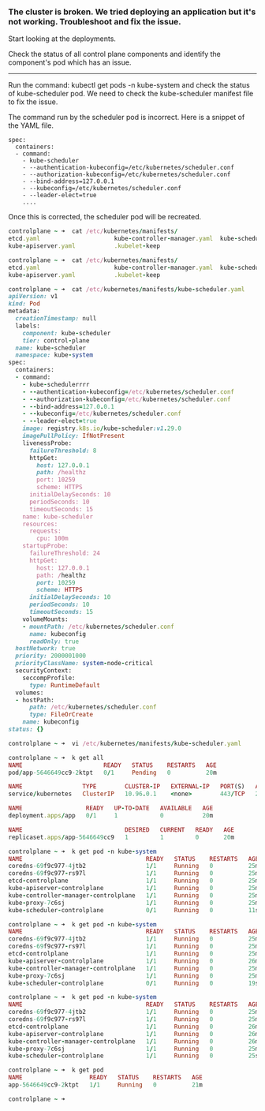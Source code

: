 ### The cluster is broken. We tried deploying an application but it's not working. Troubleshoot and fix the issue.


Start looking at the deployments.

Check the status of all control plane components and identify the component's pod which has an issue.


-------

Run the command: kubectl get pods -n kube-system and check the status of kube-scheduler pod.
We need to check the kube-scheduler manifest file to fix the issue.



The command run by the scheduler pod is incorrect. Here is a snippet of the YAML file.

    spec:
      containers:
      - command:
        - kube-scheduler
        - --authentication-kubeconfig=/etc/kubernetes/scheduler.conf
        - --authorization-kubeconfig=/etc/kubernetes/scheduler.conf
        - --bind-address=127.0.0.1
        - --kubeconfig=/etc/kubernetes/scheduler.conf
        - --leader-elect=true
        ....
Once this is corrected, the scheduler pod will be recreated.


```ruby
controlplane ~ ➜  cat /etc/kubernetes/manifests/
etcd.yaml                     kube-controller-manager.yaml  kube-scheduler.yaml
kube-apiserver.yaml           .kubelet-keep                 

controlplane ~ ➜  cat /etc/kubernetes/manifests/
etcd.yaml                     kube-controller-manager.yaml  kube-scheduler.yaml
kube-apiserver.yaml           .kubelet-keep                 

controlplane ~ ➜  cat /etc/kubernetes/manifests/kube-scheduler.yaml 
apiVersion: v1
kind: Pod
metadata:
  creationTimestamp: null
  labels:
    component: kube-scheduler
    tier: control-plane
  name: kube-scheduler
  namespace: kube-system
spec:
  containers:
  - command:
    - kube-schedulerrrr
    - --authentication-kubeconfig=/etc/kubernetes/scheduler.conf
    - --authorization-kubeconfig=/etc/kubernetes/scheduler.conf
    - --bind-address=127.0.0.1
    - --kubeconfig=/etc/kubernetes/scheduler.conf
    - --leader-elect=true
    image: registry.k8s.io/kube-scheduler:v1.29.0
    imagePullPolicy: IfNotPresent
    livenessProbe:
      failureThreshold: 8
      httpGet:
        host: 127.0.0.1
        path: /healthz
        port: 10259
        scheme: HTTPS
      initialDelaySeconds: 10
      periodSeconds: 10
      timeoutSeconds: 15
    name: kube-scheduler
    resources:
      requests:
        cpu: 100m
    startupProbe:
      failureThreshold: 24
      httpGet:
        host: 127.0.0.1
        path: /healthz
        port: 10259
        scheme: HTTPS
      initialDelaySeconds: 10
      periodSeconds: 10
      timeoutSeconds: 15
    volumeMounts:
    - mountPath: /etc/kubernetes/scheduler.conf
      name: kubeconfig
      readOnly: true
  hostNetwork: true
  priority: 2000001000
  priorityClassName: system-node-critical
  securityContext:
    seccompProfile:
      type: RuntimeDefault
  volumes:
  - hostPath:
      path: /etc/kubernetes/scheduler.conf
      type: FileOrCreate
    name: kubeconfig
status: {}

controlplane ~ ➜  vi /etc/kubernetes/manifests/kube-scheduler.yaml 

controlplane ~ ➜  k get all
NAME                       READY   STATUS    RESTARTS   AGE
pod/app-5646649cc9-2ktpt   0/1     Pending   0          20m

NAME                 TYPE        CLUSTER-IP   EXTERNAL-IP   PORT(S)   AGE
service/kubernetes   ClusterIP   10.96.0.1    <none>        443/TCP   25m

NAME                  READY   UP-TO-DATE   AVAILABLE   AGE
deployment.apps/app   0/1     1            0           20m

NAME                             DESIRED   CURRENT   READY   AGE
replicaset.apps/app-5646649cc9   1         1         0       20m

controlplane ~ ➜  k get pod -n kube-system 
NAME                                   READY   STATUS    RESTARTS   AGE
coredns-69f9c977-4jtb2                 1/1     Running   0          25m
coredns-69f9c977-rs97l                 1/1     Running   0          25m
etcd-controlplane                      1/1     Running   0          25m
kube-apiserver-controlplane            1/1     Running   0          25m
kube-controller-manager-controlplane   1/1     Running   0          25m
kube-proxy-7c6sj                       1/1     Running   0          25m
kube-scheduler-controlplane            0/1     Running   0          11s

controlplane ~ ➜  k get pod -n kube-system 
NAME                                   READY   STATUS    RESTARTS   AGE
coredns-69f9c977-4jtb2                 1/1     Running   0          25m
coredns-69f9c977-rs97l                 1/1     Running   0          25m
etcd-controlplane                      1/1     Running   0          25m
kube-apiserver-controlplane            1/1     Running   0          26m
kube-controller-manager-controlplane   1/1     Running   0          25m
kube-proxy-7c6sj                       1/1     Running   0          25m
kube-scheduler-controlplane            0/1     Running   0          19s

controlplane ~ ➜  k get pod -n kube-system 
NAME                                   READY   STATUS    RESTARTS   AGE
coredns-69f9c977-4jtb2                 1/1     Running   0          25m
coredns-69f9c977-rs97l                 1/1     Running   0          25m
etcd-controlplane                      1/1     Running   0          26m
kube-apiserver-controlplane            1/1     Running   0          26m
kube-controller-manager-controlplane   1/1     Running   0          26m
kube-proxy-7c6sj                       1/1     Running   0          25m
kube-scheduler-controlplane            1/1     Running   0          25s

controlplane ~ ➜  k get pod
NAME                   READY   STATUS    RESTARTS   AGE
app-5646649cc9-2ktpt   1/1     Running   0          21m

controlplane ~ ➜  
```
